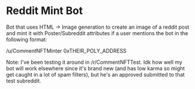 # Reddit Mint Bot

Bot that uses HTML -> Image generation to create an image of a reddit post and mint it with Poster/Subreddit attributes if a user mentions the bot in the following format:

/u/CommentNFTMinter 0xTHEIR_POLY_ADDRESS

Note: I've been testing it around in /r/CommentNFTTest. Idk how well my bot will work elsewhere since it's brand new (and has low karma so might get caught in a lot of spam filters), but he's an approved submitted to that test subreddit.
